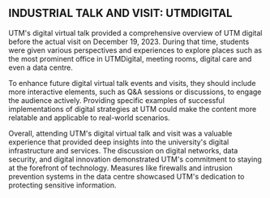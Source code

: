 ## INDUSTRIAL TALK AND VISIT: UTMDIGITAL

UTM's digital virtual talk provided a comprehensive overview of UTM digital before the actual visit on December 19, 2023. During that time, students were given various perspectives and experiences to explore places such as the most prominent office in UTMDigital, meeting rooms, digital care and even a data centre.

To enhance future digital virtual talk events and visits, they should include more interactive elements, such as Q&A sessions or discussions, to engage the audience actively. Providing specific examples of successful implementations of digital strategies at UTM could make the content more relatable and applicable to real-world scenarios.

Overall, attending UTM's digital virtual talk and visit was a valuable experience that provided deep insights into the university's digital infrastructure and services. The discussion on digital networks, data security, and digital innovation demonstrated UTM's commitment to staying at the forefront of technology. Measures like firewalls and intrusion prevention systems in the data centre showcased UTM's dedication to protecting sensitive information.

